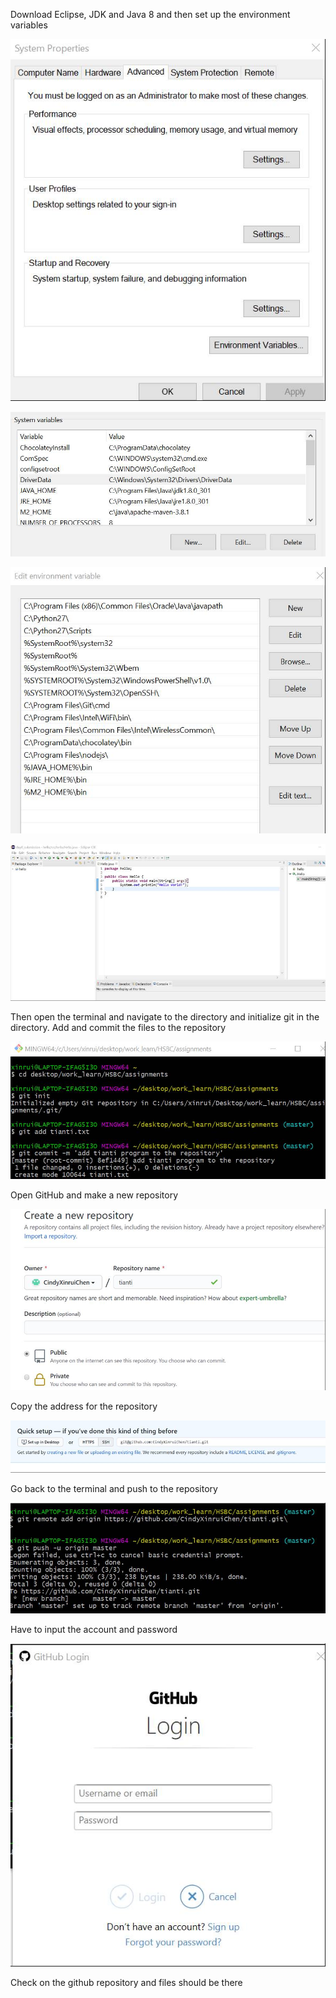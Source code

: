 Download Eclipse, JDK and Java 8 and then set up the environment variables

![img](clip_image002.jpg)

![img](./clip_image004.jpg)

![img](./clip_image006.jpg)

 

![img](./clip_image008.jpg)

Then open the terminal and navigate to the directory and initialize git in the directory. Add and commit the files to the repository

 

![img](./clip_image010.jpg)

Open GitHub and make a new repository

![img](./clip_image012.jpg)

Copy the address for the repository

![img](./clip_image014.jpg)

Go back to the terminal and push to the repository

![img](./clip_image016.jpg)

 

Have to input the account and password

![img](./clip_image018.jpg)

 

Check on the github repository and files should be there
